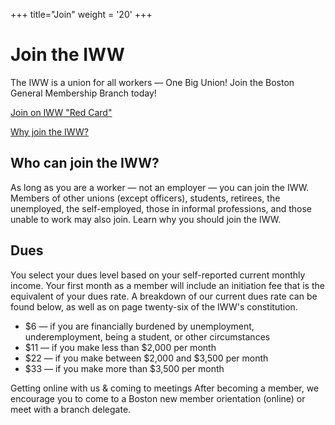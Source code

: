 +++
title="Join"
weight = '20'
+++

# Join the IWW

The IWW is a union for all workers — One Big Union! Join the Boston General Membership Branch today!

[Join on IWW "Red Card"](https://iww.org/join)

[Why join the IWW?](why-join)


## Who can join the IWW?
As long as you are a worker — not an employer — you can join the IWW. Members of other unions (except officers), students, retirees, the unemployed, the self-employed, those in informal professions, and those unable to work may also join. Learn why you should join the IWW.


## Dues
You select your dues level based on your self-reported current monthly income. Your first month as a member will include an initiation fee that is the equivalent of your dues rate. A breakdown of our current dues rate can be found below, as well as on page twenty-six of the IWW's constitution.

* $6 — if you are financially burdened by unemployment, underemployment, being a student, or other circumstances
* $11 — if you make less than $2,000 per month
* $22 — if you make between $2,000 and $3,500 per month
* $33 — if you make more than $3,500 per month


Getting online with us & coming to meetings
After becoming a member, we encourage you to come to a Boston new member orientation (online) or meet with a branch delegate.
